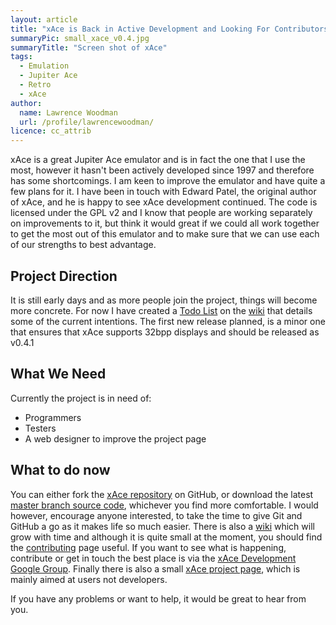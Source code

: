 ```yaml
---
layout: article
title: "xAce is Back in Active Development and Looking For Contributors"
summaryPic: small_xace_v0.4.jpg
summaryTitle: "Screen shot of xAce"
tags:
  - Emulation
  - Jupiter Ace
  - Retro
  - xAce
author:
  name: Lawrence Woodman
  url: /profile/lawrencewoodman/
licence: cc_attrib
---
```

xAce is a great Jupiter Ace emulator and is in fact the one that I use the most, however it hasn't been actively developed since 1997 and 
therefore has some shortcomings.  I am keen to improve the emulator and have quite a few plans for it.  I have been in touch with Edward Patel, the original author of xAce, and he is happy to see xAce development continued.   The code is licensed under the GPL v2 and I know that people are working separately on improvements to it, but think it would great if we could all work together to get the most out of this emulator and to make sure that we can use each of our strengths to best advantage.

<h2>Project Direction</h2>
It is still early days and as more people join the project, things will become more concrete.  For now I have created a 
<a href="http://wiki.github.com/LawrenceWoodman/xAce/todo-list">Todo List</a> on the <a href="http://wiki.github.com/LawrenceWoodman/xAce/">wiki</a> that details some of the current intentions. 
The first new release planned, is a minor one that ensures that xAce supports 32bpp displays and should be released as v0.4.1

<h2>What We Need</h2>

Currently the project is in need of:

* Programmers
* Testers
* A web designer to improve the project page

<h2>What to do now</h2>
You can either fork the <a href="http://github.com/LawrenceWoodman/xAce">xAce repository</a> on GitHub, or download the latest 
<a href="http://github.com/LawrenceWoodman/xAce/archives/master">master branch source code</a>, whichever you find more comfortable.  I would however, encourage anyone interested, to take the time to give Git and GitHub a go as it makes life so much easier.  There is also a <a href="http://wiki.github.com/LawrenceWoodman/xAce/">wiki</a> which will grow with time and although it is quite small at the moment, you should find the 
<a href="http://wiki.github.com/LawrenceWoodman/xAce/contributing">contributing</a> page useful.  If you want to see what is happening, contribute or
get in touch the best place is via the <a href="http://groups.google.com/group/xace-dev">xAce Development Google Group</a>.  Finally there is also a small <a href="http://lawrencewoodman.github.com/xAce/index.html">xAce project page</a>, which is mainly aimed at users not developers.

If you have any problems or want to help, it would be great to hear from you.  
